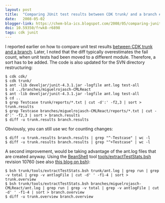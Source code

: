 ```yaml
---
layout: post
title:  "Comparing JUnit test results between CDK trunk/ and a branch #2"
date:   2008-05-02
blogger-link: https://chem-bla-ics.blogspot.com/2008/05/comparing-junit-test-results-between.html
doi: 10.59350/frwk8-r6898
tags: cdk junit
---
```


I reported earlier on how to compare unit test results [between CDK trunk and a branch](http://chem-bla-ics.blogspot.com/2007/11/comparing-junit-test-results-between.html).
Later, I noted that the diff typically overestimates the fail count, when unit tests had been moved to a different module. Therefore, a sort has
to be added. The code is also updated for the SVN directory restructuring:

```shell
$ cdk cdk/
$ cdk trunk/
$ ant -lib develjar/junit-4.3.1.jar -logfile ant.log test-all
$ cd ../branches/miguelrojasch-CMLReact
$ ant -lib develjar/junit-4.3.1.jar -logfile ant.log test-all
$ cd ..
$ grep Testcase trunk/reports/*.txt | cut -d':' -f2,3 | sort > trunk.results
$ grep Testcase branches/miguelrojasch-CMLReact/reports/*.txt | cut -d':' -f2,3 | sort > branch.results
$ diff -u trunk.results branch.results
```

Obviously, you can still use wc for counting changes:

```shell
$ diff -u trunk.results branch.results | grep "^-Testcase" | wc -l
$ diff -u trunk.results branch.results | grep "^+Testcase" | wc -l
```

A second improvement, would be taking advantage of the ant.log files that are created anyway. Using the
[BeanShell](http://www.beanshell.org/) tool [tools/extractTestStats.bsh](http://cdk.svn.sourceforge.net/viewvc/cdk/cdk/trunk/tools/extractTestStats.bsh?revision=10760&view=markup)
revision 10760 (see also [this blog on bsh](http://chem-bla-ics.blogspot.com/2008/02/cdk-is-now-available-from-your-nearest.html)):

```shell
$ bsh trunk/tools/extractTestStats.bsh trunk/ant.log | grep run | grep -v total | grep -v antlogFile | cut -d' ' -f1-4 | sort > trunk.overview
$ bsh trunk/tools/extractTestStats.bsh branches/miguelrojasch-CMLReact/ant.log | grep run | grep -v total | grep -v antlogFile | cut -d' ' -f1-4 | sort > branch.overview
$ diff -u trunk.overview branch.overview
```
